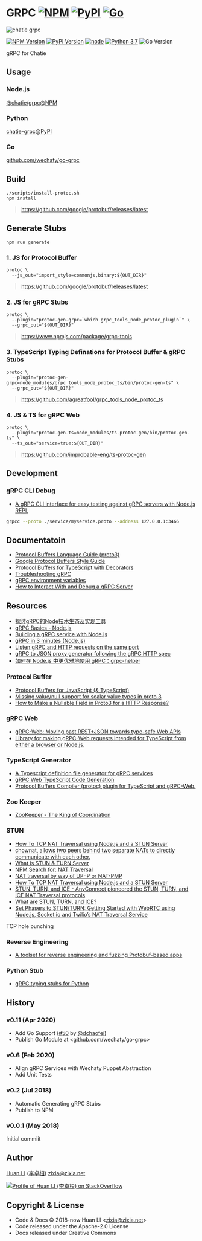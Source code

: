 # GRPC [![NPM](https://github.com/Chatie/grpc/workflows/NPM/badge.svg)](https://github.com/Chatie/grpc/actions?query=workflow%3ANPM) [![PyPI](https://github.com/Chatie/grpc/workflows/PyPI/badge.svg)](https://github.com/Chatie/grpc/actions?query=workflow%3APyPI) [![Go](https://github.com/chatie/grpc/workflows/Go/badge.svg)](https://github.com/chatie/grpc/actions?query=workflow%3AGo)

![chatie grpc](https://chatie.io/grpc/images/grpc.png)

[![NPM Version](https://badge.fury.io/js/%40chatie%2Fgrpc.svg)](https://www.npmjs.com/package/@chatie/grpc)
[![PyPI Version](https://img.shields.io/pypi/v/chatie-grpc?color=blue)](https://pypi.org/project/chatie-grpc/)
[![node](https://img.shields.io/node/v/wechaty.svg?maxAge=604800)](https://nodejs.org/)
[![Python 3.7](https://img.shields.io/badge/python-3.7+-blue.svg)](https://www.python.org/downloads/release/python-370/)
![Go Version](https://img.shields.io/github/go-mod/go-version/wechaty/go-wechaty)

gRPC for Chatie

## Usage

### Node.js

[@chatie/grpc@NPM](https://www.npmjs.com/package/@chatie/grpc)

### Python

[chatie-grpc@PyPI](https://pypi.org/project/chatie-grpc)

### Go

[github.com/wechaty/go-grpc](https://github.com/wechaty/go-grpc)

## Build

```shell
./scripts/install-protoc.sh
npm install
```

> <https://github.com/google/protobuf/releases/latest>

## Generate Stubs

```shell
npm run generate
```

### 1. JS for Protocol Buffer

```shell
protoc \
  --js_out="import_style=commonjs,binary:${OUT_DIR}"
```

> <https://github.com/google/protobuf/releases/latest>

### 2. JS for gRPC Stubs

```shell
protoc \
  --plugin="protoc-gen-grpc=`which grpc_tools_node_protoc_plugin`" \
  --grpc_out="${OUT_DIR}"
```

> <https://www.npmjs.com/package/grpc-tools>

### 3. TypeScript Typing Definations for Protocol Buffer & gRPC Stubs

```shell
protoc \
  --plugin="protoc-gen-grpc=node_modules/grpc_tools_node_protoc_ts/bin/protoc-gen-ts" \
  --grpc_out="${OUT_DIR}"
```

> <https://github.com/agreatfool/grpc_tools_node_protoc_ts>

### 4. JS & TS for gRPC Web

```shell
protoc \
  --plugin="protoc-gen-ts=node_modules/ts-protoc-gen/bin/protoc-gen-ts" \
  --ts_out="service=true:${OUT_DIR}"
```

> <https://github.com/improbable-eng/ts-protoc-gen>

## Development

### gRPC CLI Debug

- [A gRPC CLI interface for easy testing against gRPC servers with Node.js REPL](https://github.com/njpatel/grpcc)

```sh
grpcc --proto ./service/myservice.proto --address 127.0.0.1:3466
```

## Documentatoin

- [Protocol Buffers Language Guide (proto3)](https://developers.google.com/protocol-buffers/docs/proto3)
- [Google Protocol Buffers Style Guide](https://developers.google.com/protocol-buffers/docs/style)
- [Protocol Buffers for TypeScript with Decorators](https://github.com/protobufjs/protobuf.js#using-decorators)
- [Troubleshooting gRPC](https://github.com/grpc/grpc/blob/master/TROUBLESHOOTING.md)
- [gRPC environment variables](https://github.com/grpc/grpc/blob/master/doc/environment_variables.md)
- [How to Interact With and Debug a gRPC Server](https://medium.com/@EdgePress/how-to-interact-with-and-debug-a-grpc-server-c4bc30ddeb0b)

## Resources

- [探讨gRPC的Node技术生态及实现工具](https://xenojoshua.com/2018/02/grpc-node-ecosystem/)
- [gRPC Basics - Node.js](https://grpc.io/docs/tutorials/basic/node.html)
- [Building a gRPC service with Node.js](https://codelabs.developers.google.com/codelabs/cloud-grpc/)
- [gRPC in 3 minutes (Node.js)](https://github.com/grpc/grpc/tree/master/examples/node)
- [Listen gRPC and HTTP requests on the same port](https://medium.com/@drgarcia1986/listen-grpc-and-http-requests-on-the-same-port-263c40cb45ff)
- [gRPC to JSON proxy generator following the gRPC HTTP spec](https://github.com/grpc-ecosystem/grpc-gateway)
- [如何在 Node.js 中更优雅地使用 gRPC：grpc-helper](https://github.com/xizhibei/blog/issues/86)

### Protocol Buffer

- [Protocol Buffers for JavaScript (& TypeScript)](https://github.com/dcodeIO/protobuf.js)
- [Missing value/null support for scalar value types in proto 3](https://github.com/protocolbuffers/protobuf/issues/1606)
- [How to Make a Nullable Field in Proto3 for a HTTP Response?](https://stackoverflow.com/questions/57908389/how-to-make-a-nullable-field-in-proto3-for-a-http-response)

### gRPC Web

- [gRPC-Web: Moving past REST+JSON towards type-safe Web APIs](https://improbable.io/blog/grpc-web-moving-past-restjson-towards-type-safe-web-apis)
- [Library for making gRPC-Web requests intended for TypeScript from either a browser or Node.js.](https://github.com/improbable-eng/grpc-web/tree/master/ts)

### TypeScript Generator

- [A Typescript definition file generator for gRPC services](https://github.com/anfema/grpc-code-generator)
- [gRPC Web TypeScript Code Generation](https://github.com/improbable-eng/grpc-web/blob/master/ts/docs/code-generation.md)
- [Protocol Buffers Compiler (protoc) plugin for TypeScript and gRPC-Web.](https://github.com/improbable-eng/ts-protoc-gen)

### Zoo Keeper

- [ZooKeeper - The King of Coordination](https://www.elastic.co/blog/found-zookeeper-king-of-coordination)

### STUN

- [How To TCP NAT Traversal using Node.js and a STUN Server](http://sogilis.com/blog/tcp-nat-traversal-nodejs-stun/)
- [chownat, allows two peers behind two separate NATs to directly communicate with each other.](https://samy.pl/chownat/)
- [What is STUN & TURN Server](https://stackoverflow.com/a/23307588/1123955)
- [NPM Search for: NAT Traversal](https://www.npmjs.com/search?q=nat+traversal)
- [NAT traversal by way of UPnP or NAT-PMP](https://github.com/tintfoundation/nat-traverse)
- [How To TCP NAT Traversal using Node.js and a STUN Server](https://gist.github.com/mildred/b803e48801f9cdd8a4a8)
- [STUN, TURN, and ICE - AnyConnect pioneered the STUN, TURN, and ICE NAT Traversal protocols](https://anyconnect.com/stun-turn-ice/)
- [What are STUN, TURN, and ICE?](https://www.twilio.com/docs/stun-turn/faq#faq-what-is-nat)
- [Set Phasers to STUN/TURN: Getting Started with WebRTC using Node.js, Socket.io and Twilio’s NAT Traversal Service](https://www.twilio.com/blog/2014/12/set-phasers-to-stunturn-getting-started-with-webrtc-using-node-js-socket-io-and-twilios-nat-traversal-service.html)

TCP hole punching

### Reverse Engineering

- [A toolset for reverse engineering and fuzzing Protobuf-based apps](https://github.com/marin-m/pbtk)

### Python Stub

- [gRPC typing stubs for Python](https://github.com/shabbyrobe/grpc-stubs)

## History

### v0.11 (Apr 2020)

- Add Go Support ([#50](https://github.com/Chatie/grpc/issues/50) by [@dchaofei](https://github.com/dchaofei))
- Publish Go Module at <github.com/wechaty/go-grpc>

### v0.6 (Feb 2020)

- Align gRPC Services with Wechaty Puppet Abstraction
- Add Unit Tests

### v0.2 (Jul 2018)

- Automatic Generating gRPC Stubs
- Publish to NPM

### v0.0.1 (May 2018)

Initial commiit

## Author

[Huan LI](https://github.com/huan) ([李卓桓](http://linkedin.com/in/zixia)) zixia@zixia.net

[![Profile of Huan LI (李卓桓) on StackOverflow](https://stackexchange.com/users/flair/265499.png)](https://stackexchange.com/users/265499)

## Copyright & License

- Code & Docs © 2018-now Huan LI \<zixia@zixia.net\>
- Code released under the Apache-2.0 License
- Docs released under Creative Commons
